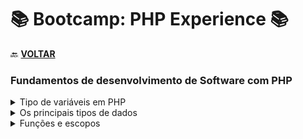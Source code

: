 # 📚 Bootcamp: PHP Experience 📚 

🔙 [**VOLTAR**](../../../)

### **Fundamentos de desenvolvimento de Software com PHP**

  <details>
  <summary> Tipo de variáveis em PHP </summary>

  - [Variáveis](/PHP-Experience/Exercicios/variavel.php);
  - [Constantes](/PHP-Experience/Exercicios/constantes.php);
  </details>

  <details> 
    <summary> Os principais tipos de dados </summary>

    - [Strings](/PHP-Experience/Exercicios/strings.php);
    - [Integers / Números](/PHP-Experience/Exercicios/numeros.php);
    - [Datas](/PHP-Experience/Exercicios/datas.php);
    - [Arrays](/PHP-Experience/Exercicios/arrays.php);
  </details>

  <details>
    <summary> Funções e escopos </summary>

    - [Echo e Print](/PHP-Experience/Exercicios/echoPrint.php);
  </details>